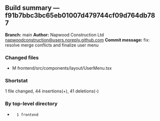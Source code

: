 ## Build summary — f91b7bbc3bc65eb01007d479744cf09d764db787

**Branch:** main
**Author:** Napwood Construction Ltd <napwoodconstruction@users.noreply.github.com>
**Commit message:** fix: resolve merge conflicts and finalize user menu

### Changed files
 - M	frontend/src/components/layout/UserMenu.tsx

### Shortstat
 1 file changed, 44 insertions(+), 41 deletions(-)

### By top-level directory
 -       1 frontend
